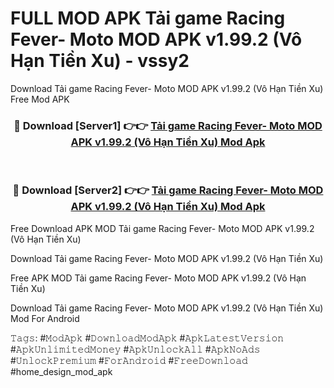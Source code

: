 # FULL MOD APK Tải game Racing Fever- Moto MOD APK v1.99.2 (Vô Hạn Tiền Xu) - vssy2
Download Tải game Racing Fever- Moto MOD APK v1.99.2 (Vô Hạn Tiền Xu) Free Mod APK

<div align="center">
<h3>🔴 Download [Server1] 👉👉 <a href="https://apk-comot.site?title=Tải_game_Racing_Fever-_Moto_MOD_APK_v1.99.2_(Vô_Hạn_Tiền_Xu)">Tải game Racing Fever- Moto MOD APK v1.99.2 (Vô Hạn Tiền Xu) Mod Apk</a></h3><br>

<h3>🔴 Download [Server2] 👉👉 <a href="https://apk-comot.site?title=Tải_game_Racing_Fever-_Moto_MOD_APK_v1.99.2_(Vô_Hạn_Tiền_Xu)">Tải game Racing Fever- Moto MOD APK v1.99.2 (Vô Hạn Tiền Xu) Mod Apk</a></h3>
</div>


Free Download APK MOD Tải game Racing Fever- Moto MOD APK v1.99.2 (Vô Hạn Tiền Xu)

Download Tải game Racing Fever- Moto MOD APK v1.99.2 (Vô Hạn Tiền Xu) 

Free APK MOD Tải game Racing Fever- Moto MOD APK v1.99.2 (Vô Hạn Tiền Xu) 

Download Tải game Racing Fever- Moto MOD APK v1.99.2 (Vô Hạn Tiền Xu) Mod For Android

𝚃𝚊𝚐𝚜: #𝙼𝚘𝚍𝙰𝚙𝚔 #𝙳𝚘𝚠𝚗𝚕𝚘𝚊𝚍𝙼𝚘𝚍𝙰𝚙𝚔 #𝙰𝚙𝚔𝙻𝚊𝚝𝚎𝚜𝚝𝚅𝚎𝚛𝚜𝚒𝚘𝚗 #𝙰𝚙𝚔𝚄𝚗𝚕𝚒𝚖𝚒𝚝𝚎𝚍𝙼𝚘𝚗𝚎𝚢 #𝙰𝚙𝚔𝚄𝚗𝚕𝚘𝚌𝚔𝙰𝚕𝚕 #𝙰𝚙𝚔𝙽𝚘𝙰𝚍𝚜 #𝚄𝚗𝚕𝚘𝚌𝚔𝙿𝚛𝚎𝚖𝚒𝚞𝚖 #𝙵𝚘𝚛𝙰𝚗𝚍𝚛𝚘𝚒𝚍 #𝙵𝚛𝚎𝚎𝙳𝚘𝚠𝚗𝚕𝚘𝚊𝚍 #home_design_mod_apk